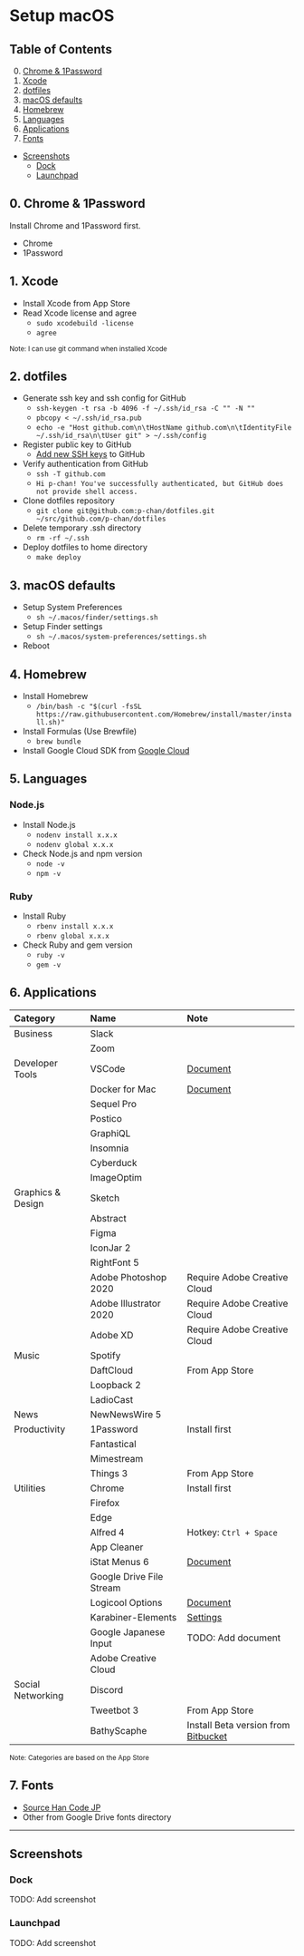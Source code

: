 # Setup macOS

## Table of Contents

0. [Chrome & 1Password](#0-chrome--1password)
1. [Xcode](#1-xcode)
2. [dotfiles](#2-dotfiles)
3. [macOS defaults](#3-macos-defaults)
4. [Homebrew](#4-homebrew)
5. [Languages](#5-languages)
6. [Applications](#6-applications)
7. [Fonts](#7-fonts)

- [Screenshots](#screenshots)
  - [Dock](#dock)
  - [Launchpad](#launchpad)

## 0. Chrome & 1Password

Install Chrome and 1Password first.

- Chrome
- 1Password

## 1. Xcode

- Install Xcode from App Store
- Read Xcode license and agree
  - `sudo xcodebuild -license`
  - `agree`

<small>Note: I can use git command when installed Xcode</small>

## 2. dotfiles

- Generate ssh key and ssh config for GitHub
  - `ssh-keygen -t rsa -b 4096 -f ~/.ssh/id_rsa -C "" -N ""`
  - `pbcopy < ~/.ssh/id_rsa.pub`
  - `echo -e "Host github.com\n\tHostName github.com\n\tIdentityFile ~/.ssh/id_rsa\n\tUser git" > ~/.ssh/config`
- Register public key to GitHub
  - [Add new SSH keys](https://github.com/settings/ssh/new) to GitHub
- Verify authentication from GitHub
  - `ssh -T github.com`
  - `Hi p-chan! You've successfully authenticated, but GitHub does not provide shell access.`
- Clone dotfiles repository
  - `git clone git@github.com:p-chan/dotfiles.git ~/src/github.com/p-chan/dotfiles`
- Delete temporary .ssh directory
  - `rm -rf ~/.ssh`
- Deploy dotfiles to home directory
  - `make deploy`

## 3. macOS defaults

- Setup System Preferences
  - `sh ~/.macos/finder/settings.sh`
- Setup Finder settings
  - `sh ~/.macos/system-preferences/settings.sh`
- Reboot

## 4. Homebrew

- Install Homebrew
  - `/bin/bash -c "$(curl -fsSL https://raw.githubusercontent.com/Homebrew/install/master/install.sh)"`
- Install Formulas (Use Brewfile)
  - `brew bundle`
- Install Google Cloud SDK from [Google Cloud](https://cloud.google.com/sdk/docs/downloads-interactive)

## 5. Languages

### Node.js

- Install Node.js
  - `nodenv install x.x.x`
  - `nodenv global x.x.x`
- Check Node.js and npm version
  - `node -v`
  - `npm -v`

### Ruby

- Install Ruby
  - `rbenv install x.x.x`
  - `rbenv global x.x.x`
- Check Ruby and gem version
  - `ruby -v`
  - `gem -v`

## 6. Applications

| Category          | Name                     | Note                                                                                       |
| :---------------- | :----------------------- | :----------------------------------------------------------------------------------------- |
| Business          | Slack                    |                                                                                            |
|                   | Zoom                     |                                                                                            |
| Developer Tools   | VSCode                   | [Document](./vscode.md)                                                                    |
|                   | Docker for Mac           | [Document](./docker-for-mac.md)                                                            |
|                   | Sequel Pro               |                                                                                            |
|                   | Postico                  |                                                                                            |
|                   | GraphiQL                 |                                                                                            |
|                   | Insomnia                 |                                                                                            |
|                   | Cyberduck                |                                                                                            |
|                   | ImageOptim               |                                                                                            |
| Graphics & Design | Sketch                   |                                                                                            |
|                   | Abstract                 |                                                                                            |
|                   | Figma                    |                                                                                            |
|                   | IconJar 2                |                                                                                            |
|                   | RightFont 5              |                                                                                            |
|                   | Adobe Photoshop 2020     | Require Adobe Creative Cloud                                                               |
|                   | Adobe Illustrator 2020   | Require Adobe Creative Cloud                                                               |
|                   | Adobe XD                 | Require Adobe Creative Cloud                                                               |
| Music             | Spotify                  |                                                                                            |
|                   | DaftCloud                | From App Store                                                                             |
|                   | Loopback 2               |                                                                                            |
|                   | LadioCast                |                                                                                            |
| News              | NewNewsWire 5            |                                                                                            |
| Productivity      | 1Password                | Install first                                                                              |
|                   | Fantastical              |                                                                                            |
|                   | Mimestream               |                                                                                            |
|                   | Things 3                 | From App Store                                                                             |
| Utilities         | Chrome                   | Install first                                                                              |
|                   | Firefox                  |                                                                                            |
|                   | Edge                     |                                                                                            |
|                   | Alfred 4                 | Hotkey: `Ctrl + Space`                                                                     |
|                   | App Cleaner              |                                                                                            |
|                   | iStat Menus 6            | [Document](./istat-menus-6.md)                                                             |
|                   | Google Drive File Stream |                                                                                            |
|                   | Logicool Options         | [Document](./logicool-options.md)                                                          |
|                   | Karabiner-Elements       | [Settings](../.macos/karabiner)                                                            |
|                   | Google Japanese Input    | TODO: Add document                                                                         |
|                   | Adobe Creative Cloud     |                                                                                            |
| Social Networking | Discord                  |                                                                                            |
|                   | Tweetbot 3               | From App Store                                                                             |
|                   | BathyScaphe              | Install Beta version from [Bitbucket](https://bitbucket.org/bathyscaphe/public/downloads/) |

<small>Note: Categories are based on the App Store</small>

## 7. Fonts

- [Source Han Code JP](https://github.com/adobe-fonts/source-han-code-jp)
- Other from Google Drive fonts directory

---

## Screenshots

### Dock

TODO: Add screenshot

### Launchpad

TODO: Add screenshot
